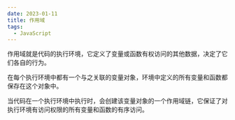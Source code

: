 ```yaml
---
date: 2023-01-11
title: 作用域
tags: 
  - JavaScript
---
```


作用域就是代码的执行环境，它定义了变量或函数有权访问的其他数据，决定了它们各自的行为。

在每个执行环境中都有一个与之关联的变量对象，环境中定义的所有变量和函数都保存在这个对象中。

当代码在一个执行环境中执行时，会创建该变量对象的一个作用域链，它保证了对执行环境有访问权限的所有变量和函数的有序访问。
